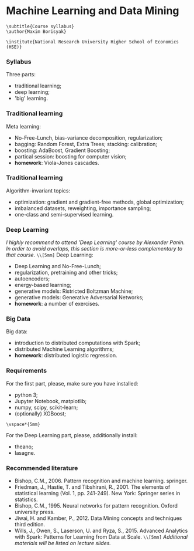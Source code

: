 #  Machine Learning and Data Mining

~~~
\subtitle{Course syllabus}
\author{Maxim Borisyak}

\institute{National Research University Higher School of Economics (HSE)}
~~~

### Syllabus

Three parts:
- traditional learning;
- deep learning;
- 'big' learning.

### Traditional learning

Meta learning:
- No-Free-Lunch, bias-variance decomposition, regularization;
- bagging: Random Forest, Extra Trees; stacking: calibration;
- boosting: AdaBoost, Gradient Boosting;
- partical session: boosting for computer vision;
- **homework**: Viola-Jones cascades.

### Traditional learning

Algorithm-invariant topics:
- optimization: gradient and gradient-free methods, global optimization;
- imbalanced datasets, reweighting, importance sampling;
- one-class and semi-supervised learning.

### Deep Learning

*I highly recommend to attend 'Deep Learning' course by Alexander Panin.
In order to avoid overlaps, this section is more-or-less complementary to that course.*
`\\[5mm]`
Deep Learning:
- Deep Learning and No-Free-Lunch;
- regularization, pretraining and other tricks;
- autoencoders;
- energy-based learning;
- generative models: Ristricted Boltzman Machine;
- generative models: Generative Adversarial Networks;
- **homework**: a number of exercises.

### Big Data

Big data:
- introduction to distributed computations with Spark;
- distributed Machine Learning algorithms;
- **homework**: distributed logistic regression.

### Requirements

For the first part, please, make sure you have installed:
- python 3;
- Jupyter Notebook, matplotlib;
- numpy, scipy, scikit-learn;
- (optionally) XGBoost;

`\vspace*{5mm}`

For the Deep Learning part, please, additionally install:
- theano;
- lasagne.

### Recommended literature

- Bishop, C.M., 2006. Pattern recognition and machine learning. springer.
- Friedman, J., Hastie, T. and Tibshirani, R., 2001. The elements of statistical learning (Vol. 1, pp. 241-249). New York: Springer series in statistics.
- Bishop, C.M., 1995. Neural networks for pattern recognition. Oxford university press.
- Jiwai, H. and Kamber, P., 2012. Data Mining concepts and techniques third edition.
- Wills, J., Owen, S., Laserson, U. and Ryza, S., 2015. Advanced Analytics with Spark: Patterns for Learning from Data at Scale.
`\\[5mm]`
*Additional materials will be listed on lecture slides.*

